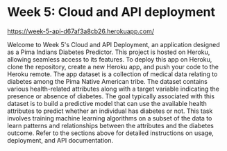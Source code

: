 # Week 5: Cloud and API deployment
https://week-5-api-d67af3a8cb26.herokuapp.com/

Welcome to Week 5's Cloud and API Deployment, an application designed as a Pima Indians Diabetes Predictor. This project is hosted on Heroku, allowing seamless access to its features. To deploy this app on Heroku, clone the repository, create a new Heroku app, and push your code to the Heroku remote. The app dataset is a collection of medical data relating to diabetes among the Pima Native American tribe. The dataset contains various health-related attributes along with a target variable indicating the presence or absence of diabetes. The goal typically associated with this dataset is to build a predictive model that can use the available health attributes to predict whether an individual has diabetes or not. This task involves training machine learning algorithms on a subset of the data to learn patterns and relationships between the attributes and the diabetes outcome. Refer to the sections above for detailed instructions on usage, deployment, and API documentation. 
